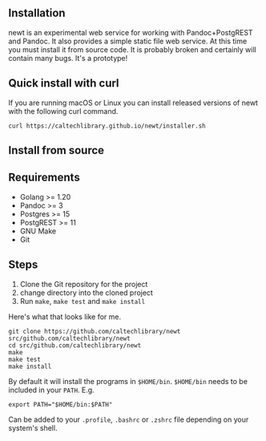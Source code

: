 
Installation
------------

newt is an experimental web service for working with Pandoc+PostgREST and Pandoc. It also provides a simple static file web service. At this time you must install it from source code. It is probably broken and certainly will contain many bugs. It's a prototype!

Quick install with curl
-----------------------

If you are running macOS or Linux you can install released versions of newt
with the following curl command.

~~~
curl https://caltechlibrary.github.io/newt/installer.sh
~~~

Install from source
-------------------

## Requirements

- Golang >= 1.20
- Pandoc >= 3
- Postgres >= 15
- PostgREST >= 11
- GNU Make
- Git

## Steps

1. Clone the Git repository for the project
2. change directory into the cloned project
3. Run `make`, `make test` and `make install`

Here's what that looks like for me.

~~~
git clone https://github.com/caltechlibrary/newt src/github.com/caltechlibrary/newt
cd src/github.com/caltechlibrary/newt
make
make test
make install
~~~

By default it will install the programs in `$HOME/bin`. `$HOME/bin` needs
to be included in your `PATH`. E.g.

~~~
export PATH="$HOME/bin:$PATH"
~~~

Can be added to your `.profile`, `.bashrc` or `.zshrc` file depending on your system's shell.


